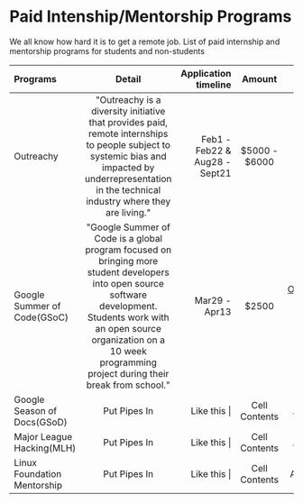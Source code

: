 # Paid Intenship/Mentorship Programs

We all know how hard it is to get a remote job. List of paid internship and mentorship programs for students and non-students

| Programs  &nbsp;              | Detail       |Application timeline| Amount          | Links    |
| :-------------                | :----------: | -----------:       | :-------------: | :-----------: |
|  Outreachy                    | "Outreachy is a diversity initiative that provides paid, remote internships to people subject to systemic bias and impacted by underrepresentation in the technical industry where they are living."  | Feb1 - Feb22 & Aug28 - Sept21   | $5000 - $6000          |  [To apply](https://www.outreachy.org/apply/) |
| Google Summer of Code(GSoC)   |"Google Summer of Code is a global program focused on bringing more student developers into open source software development. Students work with an open source organization on a 10 week programming project during their break from school."|Mar29 - Apr13| $2500  | [Organisation Archive](https://developers.google.com/open-source/gsoc/past-summers) <br>  [Program Timeline](https://summerofcode.withgoogle.com/how-it-works/) |
| Google Season of Docs(GSoD)   | Put Pipes In | Like this \|       |  Cell Contents  | And Again     |
|Major League Hacking(MLH)      | Put Pipes In | Like this \|       |  Cell Contents  | And Again     |
|Linux Foundation Mentorship    | Put Pipes In | Like this \|       |  Cell Contents  | And Agdain    |
